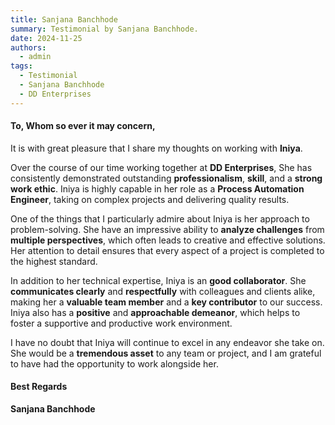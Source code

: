 ```yaml
---
title: Sanjana Banchhode
summary: Testimonial by Sanjana Banchhode.
date: 2024-11-25
authors:
  - admin
tags:
  - Testimonial
  - Sanjana Banchhode
  - DD Enterprises
---
```


#### To, Whom so ever it may concern,

It is with great pleasure that I share my thoughts on working with **Iniya**.

Over the course of our time working together at **DD Enterprises**, She has consistently demonstrated outstanding **professionalism**, **skill**, and a **strong work ethic**. Iniya is highly capable in her role as a **Process Automation Engineer**, taking on complex projects and delivering quality results.

One of the things that I particularly admire about Iniya is her approach to problem-solving. She have an impressive ability to **analyze challenges** from **multiple perspectives**, which often leads to creative and effective solutions. Her attention to detail ensures that every aspect of a project is completed to the highest standard.

In addition to her technical expertise, Iniya is an **good collaborator**. She **communicates clearly** and **respectfully** with colleagues and clients alike, making her a **valuable team member** and a **key contributor** to our success. Iniya also has a **positive** and **approachable demeanor**, which helps to foster a supportive and productive work environment.

I have no doubt that Iniya will continue to excel in any endeavor she take on. She would be a **tremendous asset** to any team or project, and I am grateful to have had the opportunity to work alongside her.

#### Best Regards
**Sanjana Banchhode**